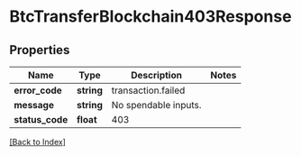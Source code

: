 # BtcTransferBlockchain403Response

## Properties

Name | Type | Description | Notes
------------ | ------------- | ------------- | -------------
**error_code** | **string** | transaction.failed |
**message** | **string** | No spendable inputs. |
**status_code** | **float** | 403 |

[[Back to Index]](../index.md)

